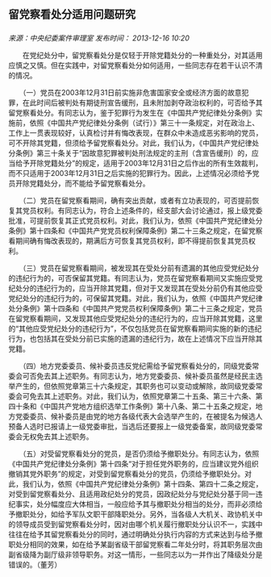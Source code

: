 ## 留党察看处分适用问题研究

### 

_来源：中央纪委案件审理室_ _发布时间： 2013-12-16 10:20_

　　在党纪处分中，留党察看处分是仅轻于开除党籍处分的一种重处分，对其适用应慎之又慎。但在实践中，对留党察看处分如何适用，一些同志存在若干认识不清的情况。

　　（一）党员在2003年12月31日前实施非危害国家安全或经济方面的故意犯罪，在此时间后被判处有期徒刑宣告缓刑，且未附加剥夺政治权利的，可否给予其留党察看处分。有同志认为，鉴于犯罪行为发生在《中国共产党纪律处分条例》实施前，依照《中国共产党纪律处分条例（试行）》第三十一条规定，对在政治上、工作上一贯表现较好，认真检讨并有悔改表现，在群众中未造成恶劣影响的党员，可不开除其党籍，但须给予留党察看处分。对此，我们认为，《中国共产党纪律处分条例》第三十条关于“因故意犯罪被判处刑法规定的主刑（含宣告缓刑）的，应当给予开除党籍处分”的规定，适用于2003年12月31日之后作出的所有生效裁判，而不只适用于2003年12月31日之后实施的犯罪行为。因此，上述情况必须给予党员开除党籍处分，而不能给予留党察看处分。

　　（二）党员在留党察看期间，确有突出贡献，或者有立功表现的，可否提前恢复其党员权利。有同志认为，符合上述条件的，经支部大会讨论通过，报上级党委批准，可提前恢复其正式党员权利。对此，我们认为，依照《中国共产党纪律处分条例》第十四条和《中国共产党党员权利保障条例》第二十三条之规定，在留党察看期间确有悔改表现的，期满后方可恢复其党员权利，即不得提前恢复其党员权利。

　　（三）党员在留党察看期间，被发现其在受处分前有遗漏的其他应受党纪处分的违纪行为的，可否保留其党籍。有同志认为，党员在留党察看期间又实施应受党纪处分的违纪行为的，应当开除其党籍，但对于又发现其在受处分前仍有其他应受党纪处分的违纪行为的，可保留其党籍。对此，我们认为，依照《中国共产党纪律处分条例》第十四条和《中国共产党党员权利保障条例》第二十三条之规定，党员在留党察看期间，又发现其他应受党纪处分的违纪行为的，应当开除其党籍，这里的“其他应受党纪处分的违纪行为”，不仅包括党员在留党察看期间实施的新的违纪行为，也包括其在受处分前已实施的遗漏的违纪行为，故在上述情况下应当开除其党籍。

　　（四）地方党委委员、候补委员违反党纪需给予留党察看处分的，同级党委常委会可否免去其上述职务。有同志认为，地方党委委员、候补委员虽然是经民主选举产生的，但依照党章第三十六条规定，其职务也可以变动或解除，故同级党委常委会可免去其上述职务。对此，我们认为，依照党章第二十五条、第三十六条、第四十条和《中国共产党地方组织选举工作条例》第十八条、第二十五条之规定，地方党委委员、候补委员是由党的地方各级代表大会选举产生的，在被提名为候选人预备人选时已报请上一级党委审批，当选后还要报上一级党委备案，故同级党委常委会无权免去其上述职务。

　　（五）对受留党察看处分的党员，是否仍须给予撤职处分。有同志认为，依照《中国共产党纪律处分条例》第十四条“对于担任党外职务的，应当建议党外组织撤销其党外职务”的规定，对受到留党察看处分的党员，仍须给予撤职处分。对此，我们认为，依照《中国共产党纪律处分条例》第十四条、第四十二条之规定，对受到留党察看处分、且适用政纪处分的党员，因政纪处分与党纪处分基于同一违纪事实，处分幅度应大体相当，一般应给予其与撤职处分相当的处分，而非必须给予撤职处分，如给予军队文职干部降职处分。另外，当各级人大机关、政协机关中的领导成员受到留党察看处分时，因对由哪个机关履行撤职处分认识不一，实践中往往在给予其留党察看处分的同时，通过明确处分执行内容的方式来达到与给予撤职处分相同的效果，如在给予某副省级干部留党察看二年处分时，将其职务层次由副省级降为副厅级非领导职务。对这一情形，一些同志以为一并作出了降级处分是错误的。（董芳）